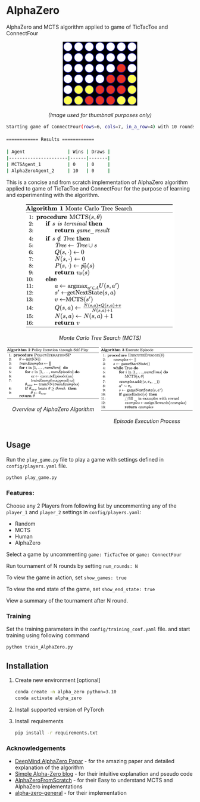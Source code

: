 # AlphaZero

AlphaZero and MCTS algorithm applied to game of TicTacToe and ConnectFour
<p align="center">
  <img src="img/connect4_thumbnail.png" alt="Connect Four Game" width="200"/>
</p>
<p align="center"><i>(Image used for thumbnail purposes only)</i></p>

```bash
Starting game of ConnectFour(rows=6, cols=7, in_a_row=4) with 10 rounds

============ Results ============

| Agent                | Wins | Draws |
|----------------------|------|-------|
| MCTSAgent_1          | 0    | 0     |
| AlphaZeroAgent_2     | 10   | 0     |
```

This is a concise and from scratch implementation of AlphaZero algorithm applied to game of TicTacToe and ConnectFour for the purpose of learning and experimenting with the algorithm.

<p align="center">
  <img src="img/algo1_MCTS.png" alt="Monte Carlo Tree Search" width="400"/>
</p>
<p align="center"><i>Monte Carlo Tree Search (MCTS) </i></p>

<div style="display: flex; justify-content: space-between;">
  <div style="flex: 1; text-align: center;">
    <img src="img/algo2_selfplay.png" alt="Overview of AlphaZero Algorithm" width="400"/>
    <p><i>Overview of AlphaZero Algorithm</i></p>
  </div>
  <div style="flex: 1; text-align: center;">
    <img src="img/algo3_ExecuteEpisode.png" alt="" width="400"/>
    <p><i>Episode Execution Process</i></p>
  </div>
</div>


## Usage

Run the `play_game.py` file to play a game with settings defined in `config/players.yaml` file.

```bash
python play_game.py
```

### Features:

Choose any 2 Players from following list by uncommenting any of the `player_1` and `player_2` settings in `config/players.yaml`:

- Random
- MCTS
- Human
- AlphaZero

Select a game by uncommenting `game: TicTacToe` or `game: ConnectFour`

Run tournament of N rounds by setting `num_rounds: N`

To view the game in action, set `show_games: true`

To view the end state of the game, set `show_end_state: true`

View a summary of the tournament after N round.

### Training

Set the training parameters in the `config/training_conf.yaml` file. and start training using following command

```bash
python train_AlphaZero.py
```

## Installation

1. Create new environment [optional]

    ```bash
    conda create -n alpha_zero python=3.10
    conda activate alpha_zero
    ```

2. Install supported version of PyTorch
3. Install requirements

    ```bash
    pip install -r requirements.txt
    ```

### Acknowledgements

- [DeepMind AlphaZero Papar](https://github.com/keras-rl/keras-rl/blob/master/examples/alpha_zero/README.md) - for the amazing paper and detailed explanation of the algorithm
- [Simple Alpha-Zero blog](https://suragnair.github.io/posts/alphazero.html) - for their intuitive explanation and pseudo code
- [AlphaZeroFromScratch](https://github.com/foersterrobert/AlphaZeroFromScratch) - for their Easy to understand MCTS and AlphaZero implementations
- [alpha-zero-general](https://github.com/suragnair/alpha-zero-general/tree/master) - for their implementation

